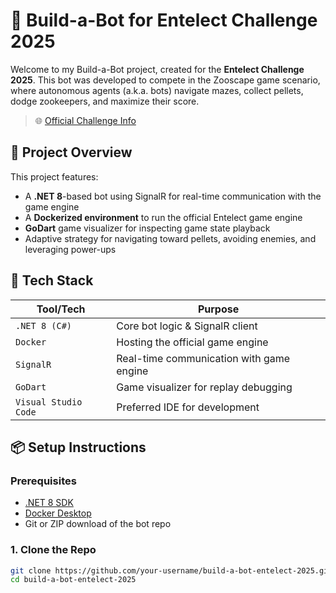 # 🧠 Build-a-Bot for Entelect Challenge 2025

Welcome to my Build-a-Bot project, created for the **Entelect Challenge 2025**. This bot was developed to compete in the Zooscape game scenario, where autonomous agents (a.k.a. bots) navigate mazes, collect pellets, dodge zookeepers, and maximize their score.

> 🌐 [Official Challenge Info](https://l.ead.me/build-a-bot-2025)

## 🚀 Project Overview

This project features:
- A **.NET 8**-based bot using SignalR for real-time communication with the game engine
- A **Dockerized environment** to run the official Entelect game engine
- **GoDart** game visualizer for inspecting game state playback
- Adaptive strategy for navigating toward pellets, avoiding enemies, and leveraging power-ups

## 🧰 Tech Stack

| Tool/Tech        | Purpose                                  |
|------------------|------------------------------------------|
| `.NET 8 (C#)`    | Core bot logic & SignalR client          |
| `Docker`         | Hosting the official game engine         |
| `SignalR`        | Real-time communication with game engine |
| `GoDart`         | Game visualizer for replay debugging     |
| `Visual Studio Code` | Preferred IDE for development      |

## 📦 Setup Instructions

### Prerequisites

- [.NET 8 SDK](https://dotnet.microsoft.com/en-us/download)
- [Docker Desktop](https://www.docker.com/products/docker-desktop/)
- Git or ZIP download of the bot repo

### 1. Clone the Repo

```bash
git clone https://github.com/your-username/build-a-bot-entelect-2025.git
cd build-a-bot-entelect-2025
